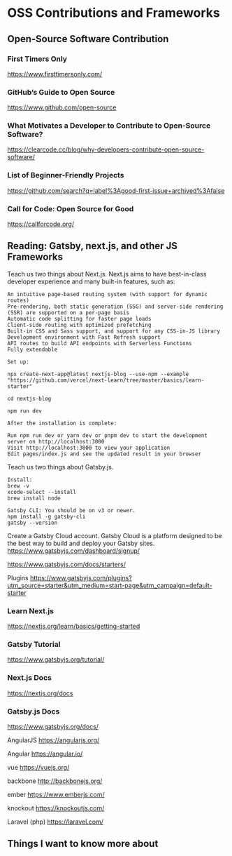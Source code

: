 # OSS Contributions and Frameworks

## Open-Source Software Contribution

### First Timers Only

<https://www.firsttimersonly.com/>

### GitHub’s Guide to Open Source

<https://www.github.com/open-source>

### What Motivates a Developer to Contribute to Open-Source Software?

<https://clearcode.cc/blog/why-developers-contribute-open-source-software/>

### List of Beginner-Friendly Projects

<https://github.com/search?q=label%3Agood-first-issue+archived%3Afalse>

### Call for Code: Open Source for Good

<https://callforcode.org/>

## Reading: Gatsby, next.js, and other JS Frameworks

Teach us two things about Next.js.
    Next.js aims to have best-in-class developer experience and many built-in features, such as:

    An intuitive page-based routing system (with support for dynamic routes)
    Pre-rendering, both static generation (SSG) and server-side rendering (SSR) are supported on a per-page basis
    Automatic code splitting for faster page loads
    Client-side routing with optimized prefetching
    Built-in CSS and Sass support, and support for any CSS-in-JS library
    Development environment with Fast Refresh support
    API routes to build API endpoints with Serverless Functions
    Fully extendable

    Set up:

    npx create-next-app@latest nextjs-blog --use-npm --example "https://github.com/vercel/next-learn/tree/master/basics/learn-starter"

    cd nextjs-blog

    npm run dev

    After the installation is complete:

    Run npm run dev or yarn dev or pnpm dev to start the development server on http://localhost:3000
    Visit http://localhost:3000 to view your application
    Edit pages/index.js and see the updated result in your browser

Teach us two things about Gatsby.js.

    Install:
    brew -v
    xcode-select --install
    brew install node

    Gatsby CLI: You should be on v3 or newer.
    npm install -g gatsby-cli
    gatsby --version

Create a Gatsby Cloud account. Gatsby Cloud is a platform designed to be the best way to build and deploy your Gatsby sites. <https://www.gatsbyjs.com/dashboard/signup/>

<https://www.gatsbyjs.com/docs/starters/>

Plugins <https://www.gatsbyjs.com/plugins?utm_source=starter&utm_medium=start-page&utm_campaign=default-starter>

### Learn Next.js

<https://nextjs.org/learn/basics/getting-started>

### Gatsby Tutorial

<https://www.gatsbyjs.org/tutorial/>

### Next.js Docs

<https://nextjs.org/docs>

### Gatsby.js Docs

<https://www.gatsbyjs.org/docs/>


AngularJS <https://angularjs.org/>

Angular <https://angular.io/>

vue  <https://vuejs.org/>

backbone  <http://backbonejs.org/>

ember <https://www.emberjs.com/>

knockout <https://knockoutjs.com/>

Laravel (php) <https://laravel.com/>

## Things I want to know more about
